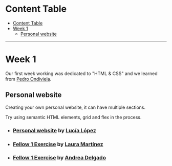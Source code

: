 # Content Table
- [Content Table](#content-table)
- [Week 1](#week-1)
  - [Personal website](#persona-website)

----------------------------------------------------------------
# Week 1
Our first week working was dedicated to "HTML & CSS" and we learned from [Pedro Ondiviela](https://github.com/PedroOndh).

## Personal website
Creating your own personal website, it can have multiple sections.

Try using semantic HTML elements, grid and flex in the process.
- ### [Personal website](https://github.com/zhuzilu/personal-website/) by [Lucía López](https://github.com/zhuzilu)
- ### [Fellow 1 Exercise](linktorepo) by [Laura Martínez](https://github.com/lauramargar)
- ### [Fellow 1 Exercise](linktorepo) by [Andrea Delgado](https://github.com/andreadlgdo/andrea-HTMLCSS-week1)
